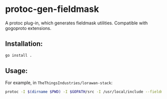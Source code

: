 # protoc-gen-fieldmask

A protoc plug-in, which generates fieldmask utilities. Compatible with gogoproto extensions.

## Installation:

```sh
go install .
```

## Usage:

For example, in `TheThingsIndustries/lorawan-stack`:

```sh
protoc -I $(dirname $PWD) -I $GOPATH/src -I /usr/local/include --fieldmask_out=$GOPATH/src $PWD/api/*.proto
```
